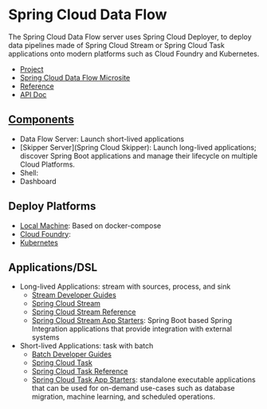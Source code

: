 # Spring Cloud Data Flow
The Spring Cloud Data Flow server uses Spring Cloud Deployer, to deploy data pipelines made of Spring Cloud Stream or Spring Cloud Task applications onto modern platforms such as Cloud Foundry and Kubernetes.
- [Project](https://spring.io/projects/spring-cloud-dataflow)
- [Spring Cloud Data Flow Microsite](https://dataflow.spring.io/getting-started/)
- [Reference](https://docs.spring.io/spring-cloud-dataflow/docs/current/reference/htmlsingle/)
- [API Doc](https://docs.spring.io/spring-cloud-dataflow/docs/current/api/)

## [Components](https://dataflow.spring.io/docs/concepts/architecture/)
- Data Flow Server: Launch short-lived applications
- [Skipper Server](Spring Cloud Skipper): Launch long-lived applications; discover Spring Boot applications and manage their lifecycle on multiple Cloud Platforms.
- Shell: 
- Dashboard

## Deploy Platforms
- [Local Machine](https://dataflow.spring.io/docs/installation/local/): Based on docker-compose
- [Cloud Foundry](https://dataflow.spring.io/docs/installation/cloudfoundry/): 
- [Kubernetes](https://dataflow.spring.io/docs/installation/kubernetes/)

## Applications/DSL
- Long-lived Applications: stream with sources, process, and sink
    - [Stream Developer Guides](https://dataflow.spring.io/docs/stream-developer-guides/)
    - [Spring Cloud Stream](https://spring.io/projects/spring-cloud-stream)
    - [Spring Cloud Stream Reference](https://cloud.spring.io/spring-cloud-static/spring-cloud-stream/2.2.1.RELEASE/home.html)
    - [Spring Cloud Stream App Starters](https://cloud.spring.io/spring-cloud-stream-app-starters/):  Spring Boot based Spring Integration applications that provide integration with external systems    
- Short-lived Applications: task with batch
    - [Batch Developer Guides](https://dataflow.spring.io/docs/batch-developer-guides/)
    - [Spring Cloud Task](https://spring.io/projects/spring-cloud-task)
    - [Spring Cloud Task Reference](https://docs.spring.io/spring-cloud-task/docs/2.1.3.RELEASE/reference/htmlsingle/)
    - [Spring Cloud Task App Starters](https://cloud.spring.io/spring-cloud-task-app-starters/): standalone executable applications that can be used for on-demand use-cases such as database migration, machine learning, and scheduled operations.
    
